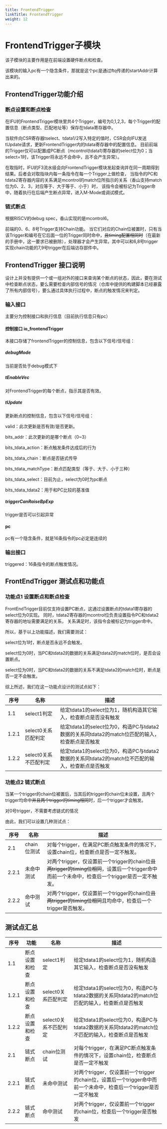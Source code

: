 ```yaml
---
title: FrontendTrigger
linkTitle: FrontendTrigger
weight: 12
---
```


<div class="ifu-ctx">

# FrontendTrigger子模块
该子模块的主要作用是在前端设置硬件断点和检查。

该模块的输入pc有一个隐含条件，那就是这个pc是通过ftq传递的startAddr计算出来的。

## FrontendTrigger功能介绍

### 断点设置和断点检查
在IFU的FrontendTrigger模块里共4个Trigger，编号为0,1,2,3，每个Trigger的配置信息（断点类型、匹配地址等）保存在tdata寄存器中。

当软件向CSR寄存器tselect、tdata1/2写入特定的值时，CSR会向IFU发送tUpdate请求，更新FrontendTrigger内的tdata寄存器中的配置信息。
目前前端的Trigger仅可以配置成PC断点（mcontrol(tdata1)寄存器的select位为0；当select=1时，该Trigger将永远不会命中，且不会产生异常）。

在取指时，IFU的F3流水级会向FrontendTrigger模块发起查询并在同一周期得到结果。后者会对取指块内每一条指令在每一个Trigger上做检查，
当指令的PC和tdata2寄存器内容的关系满足mcontrol的match位所指示的关系（香山支持match位为0、2、3，对应等于、大于等于、小于）时，
该指令会被标记为Trigger命中，随着执行在后端产生断点异常，进入M-Mode或调试模式。

### 链式断点

根据RISCV的debug spec，香山实现的是mcontrol6。

前端的0、6、8号Trigger支持Chain功能。
当它们对应的Chain位被置时，只有当该Trigger和编号在它后面一位的Trigger同时命中，~~且timing配置相同时~~（在最新的手册中，这一要求已被删除），处理器才会产生异常。其中可以和6,8号trigger实现chain功能的7,9号trigger在后端访存部件中。


## FrontendTrigger 接口说明

设计上并没有提供一个或一组对外的接口来查询某个断点的状态，因此，要在测试中检查断点状态，要么需要检查内部信号的情况（仓库中提供的构建脚本已经暴露了所有内部信号），要么通过具体执行过程中，断点的触发情况来判定。

### 输入接口

主要分为控制接口和执行信息（目前执行信息只有pc）

#### 控制接口 io_frontendTrigger

本接口存储了frontendTrigger的控制信息，包含以下信号/信号组：

##### debugMode

当前是否处于debug模式下

##### tEnableVec

对FrontendTrigger的每个断点，指示其是否有效。

##### tUpdate

更新断点的控制信息，包含以下信号/信号组：

valid：此次更新是否有效/是否更新。

bits\_addr：此次更新的是哪个断点（0~3）

bits\_tdata\_action：断点触发条件达成后的行为

bits\_tdata\_chain：断点是否链式传导

bits\_tdata\_matchType：断点匹配类型（等于、大于、小于三种）

bits\_tdata\_select：目前为止，select为0时为pc断点

bits\_tdata\_tdata2：用于和PC比较的基准值

##### triggerCanRaiseBpExp

trigger是否可以引起异常

#### pc

pc有一个隐含条件，就是16条指令的pc必定是连续的

### 输出接口

triggered：16条指令的断点触发情况。

## FrontEndTrigger 测试点和功能点

### 功能点1 设置断点和断点检查
FrontEndTrigger目前仅支持设置PC断点，这通过设置断点的tdata1寄存器的select位为0实现。
同时，tdata2寄存器的mcontrol位负责设置指令PC和tdata2寄存器的地址需要满足的关系，
关系满足时，该指令会被标记为trigger命中。

所以，基于以上功能描述，我们需要测试：

select位为1时，断点是否永远不会触发。

select位为0时，当PC和tdata2的数据的关系满足tdata2的match位时，是否会设置断点。

select位为0时，当PC和tdata2的数据的关系不满足tdata2的match位时，断点是否一定不会触发。

综上所述，我们在这一功能点设计的测试点如下：

| 序号      | 名称                   | 描述                                                |
|---------|----------------------|------------------------------------------------------------------|
| 1\.1    | select1判定            | 给定tdata1的select位为1，随机构造其它输入，检查断点是否没有触发                           |
| 1\.2\.1 | select0关系匹配判定   | 给定tdata1的select位为0，构造PC与tdata2数据的关系同tdata2的match位匹配的输入，检查断点是否触发  | 
| 1\.2\.2 |  select0关系不匹配判定 | 给定tdata1的select位为0，构造PC与tdata2数据的关系同tdata2的match位不匹配的输入，检查断点是否触发 |

### 功能点2 链式断点

当某一个trigger的chain位被置后，当其后的trigger的chain位未设置，且两个trigger均命中~~并且两个trigger的timing相同~~时，后一个trigger才会触发。

对0号trigger，不需要考虑链式的情况

由此，我们可以设置几种测试点：

| 序号   | 名称   | 描述                                                |
|------|------|---------------------------------------------------|
| 2\.1 |  chain位测试 | 对每个trigger，在满足PC断点触发条件的情况下，设置chain位，检查断点是否一定不触发。  |
| 2\.2\.1 | 未命中测试 | 对两个trigger，仅设置前一个trigger的chain位~~且两trigger的timing位相同~~，设置后一个trigger命中而前一个未命中，检查后一个trigger是否一定不触发。 |
| 2\.2\.2 | 命中测试 | 对两个trigger，仅设置前一个trigger的chain位~~且两trigger的timing位相同~~且均命中，检查后一个trigger是否触发。 |

## **测试点汇总**

| 序号   | 功能          | 名称              | 描述                                                |
|------|-------------|-----------------|------------------------------------------------------------------|
| 1\.1 | 断点设置和检查     | select1判定       | 给定tdata1的select位为1，随机构造其它输入，检查断点是否没有触发                                                        |
| 1\.2\.1 | 断点设置和检查     | select0关系匹配判定  | 给定tdata1的select位为0，构造PC与tdata2数据的关系同tdata2的match位匹配的输入，检查断点是否触发                               | 
| 1\.2\.2 | 断点设置和检查     | select0关系不匹配判定 | 给定tdata1的select位为0，构造PC与tdata2数据的关系同tdata2的match位不匹配的输入，检查断点是否触发                              |
| 2\.1 | 链式断点        | chain位测试        | 对每个trigger，在满足PC断点触发条件的情况下，设置chain位，检查断点是否一定不触发                                               |
| 2\.2\.1 | 链式断点        | 未命中测试           | 对两个trigger，仅设置前一个trigger的chain位，设置后一个trigger命中而前一个未命中，检查后一个trigger是否一定不触发 |
| 2\.2\.2 | 链式断点        | 命中测试            | 对两个trigger，仅设置前一个trigger的chain位，检查后一个trigger是否触发 |

</div>